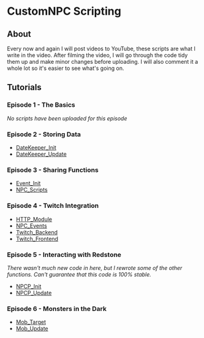 # CustomNPC Scripting

## About
Every now and again I will post videos to YouTube, these scripts are what I write in the video. After filming the video, I will go through the code tidy them up and make minor changes before uploading. I will also comment it a whole lot so it's easier to see what's going on.

## Tutorials
### Episode 1 - The Basics
*No scripts have been uploaded for this episode*

### Episode 2 - Storing Data
- [DateKeeper_Init](https://github.com/OsimonB/CustomNPCs/blob/master/Ep2_StoringData/DateKeeper_Init.js)
- [DateKeeper_Update](https://github.com/OsimonB/CustomNPCs/blob/master/Ep2_StoringData/DateKeeper_Update.js)

### Episode 3 - Sharing Functions
- [Event_Init](https://github.com/OsimonB/CustomNPCs/blob/master/Ep3_SharingFunctions/Event_Init.js)
- [NPC_Scripts](https://github.com/OsimonB/CustomNPCs/blob/master/Ep3_SharingFunctions/NPC_Scripts.js)

### Episode 4 - Twitch Integration
- [HTTP_Module](https://github.com/OsimonB/CustomNPCs/blob/master/Ep4_TwitchIntegration/HTTP_Module.js)
- [NPC_Events](https://github.com/OsimonB/CustomNPCs/blob/master/Ep4_TwitchIntegration/NPC_Events.js)
- [Twitch_Backend](https://github.com/OsimonB/CustomNPCs/blob/master/Ep4_TwitchIntegration/Twitch_Backend.js)
- [Twitch_Frontend](https://github.com/OsimonB/CustomNPCs/blob/master/Ep4_TwitchIntegration/Twitch_Frontend.js)

### Episode 5 - Interacting with Redstone
*There wasn't much new code in here, but I rewrote some of the other functions. Can't guarantee that this code is 100% stable.*
- [NPCP_Init](https://github.com/OsimonB/CustomNPCs/blob/master/Ep5_WorldIntegration/NPCP_Init.js)
- [NPCP_Update](https://github.com/OsimonB/CustomNPCs/blob/master/Ep5_WorldIntegration/NPCP_Update.js)

### Episode 6 - Monsters in the Dark
- [Mob_Target](https://github.com/OsimonB/CustomNPCs/blob/master/Ep6_LightLevels/Mob_Target.js)
- [Mob_Update](https://github.com/OsimonB/CustomNPCs/blob/master/Ep6_LightLevels/Mob_Update.js)
